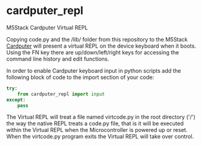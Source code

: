 # cardputer_repl
M5Stack Cardputer Virtual REPL

Copying code.py and the /lib/ folder from this repository to the M5Stack [Cardputer](https://shop.m5stack.com/products/m5stack-cardputer-kit-w-m5stamps3) will present a virtual REPL on the device keyboard when it boots. Using the FN key there are up/down/left/right keys for accessing the command line history and edit functions.  

In order to enable Cardputer keyboard input in python scripts add the following block of code to the import section of your code:
```py
try:
    from cardputer_repl import input
except:
    pass
```
The Virtual REPL will treat a file named virtcode.py in the root directory ('/') the way the native REPL treats a code.py file, that is it will be executed within the Virtual REPL when the Microcontroller is powered up or reset. When the virtcode.py program exits the Virtual REPL will take over control.
